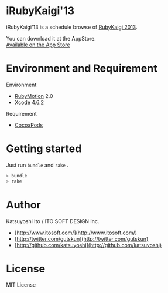 iRubyKaigi'13
===

iRubyKaigi'13 is a schedule browse of [RubyKaigi 2013](http://rubykaigi.org/2013).   

You can download it at the AppStore.  
[Available on the App Store](https://itunes.apple.com/jp/app/irubykaigi13/id648686610?mt=8)


Environment and Requirement
===

Environment  

- [RubyMotion](http://www.rubymotion.com) 2.0
- Xcode 4.6.2

Requirement  

- [CocoaPods](http://cocoapods.org/)


Getting started
===

Just run ```bundle``` and ```rake``` .

```sh
> bundle
> rake
```

Author
===

Katsuyoshi Ito / ITO SOFT DESIGN Inc.

- [http://www.itosoft.com/](http://www.itosoft.com/)  
- [http://twitter.com/gutskun](http://twitter.com/gutskun)  
- [http://github.com/katsuyoshi](http://github.com/katsuyoshi)   


License
===
MIT License  

